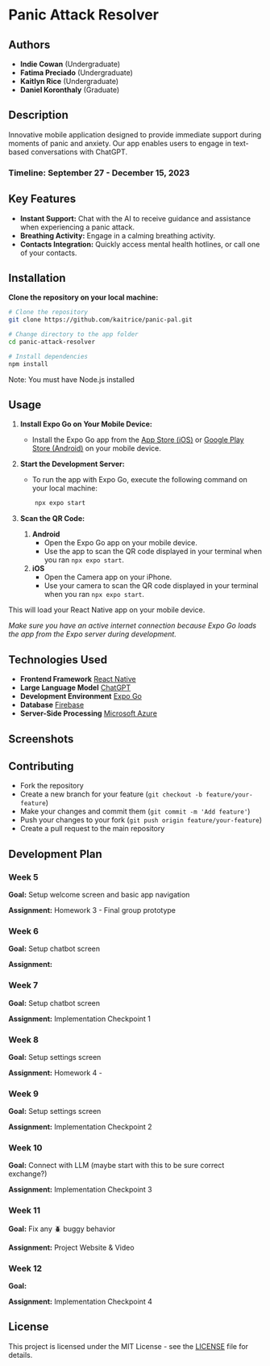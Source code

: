 # Panic Attack Resolver

## Authors

- **Indie Cowan** (Undergraduate)
- **Fatima Preciado** (Undergraduate)
- **Kaitlyn Rice** (Undergraduate)
- **Daniel Koronthaly** (Graduate)

## Description

Innovative mobile application designed to provide immediate support during moments of panic and anxiety. Our app enables users to engage in text-based conversations with ChatGPT.

### Timeline: September 27 - December 15, 2023

## Key Features

- **Instant Support:** Chat with the AI to receive guidance and assistance when experiencing a panic attack.
- **Breathing Activity:** Engage in a calming breathing activity.
- **Contacts Integration:** Quickly access mental health hotlines, or call one of your contacts.

<!--
- **Adaptability:** Our AI is not static; it can evolve and expand its capabilities over time. This includes training it to handle new situations effectively.
- **Connect with Loved Ones:** The app can be configured to reach out to trusted contacts or loved ones in the event of an emergency, ensuring that help is always within reach.
- **Personalization:** After assisting users in calming and grounding techniques, the chatbot seeks feedback to continually refine its responses and tailor its support for maximum benefit to each individual.
-->

## Installation

**Clone the repository on your local machine:**

```bash
# Clone the repository
git clone https://github.com/kaitrice/panic-pal.git

# Change directory to the app folder
cd panic-attack-resolver

# Install dependencies
npm install
```

Note: You must have Node.js installed

## Usage

1. **Install Expo Go on Your Mobile Device:**
    - Install the Expo Go app from the [App Store (iOS)](https://apps.apple.com/us/app/expo-go/id982107779) or [Google Play Store (Android)](https://play.google.com/store/apps/details?id=host.exp.exponent&hl=en&gl=US) on your mobile device.
2. **Start the Development Server:**
    - To run the app with Expo Go, execute the following command on your local machine:

    ```bash
        npx expo start
    ```

3. **Scan the QR Code:**
   1. **Android**
       - Open the Expo Go app on your mobile device.
       - Use the app to scan the QR code displayed in your terminal when you ran `npx expo start`.
   2. **iOS**
       - Open the Camera app on your iPhone.
       - Use your camera to scan the QR code displayed in your terminal when you ran `npx expo start`.

This will load your React Native app on your mobile device.

*Make sure you have an active internet connection because Expo Go loads the app from the Expo server during development.*

## Technologies Used

- **Frontend Framework** [React Native](https://reactnative.dev/)
- **Large Language Model** [ChatGPT](https://openai.com/chatgpt)
- **Development Environment** [Expo Go](https://expo.dev/)
- **Database** [Firebase](https://firebase.google.com/)
- **Server-Side Processing** [Microsoft Azure](https://azure.microsoft.com/en-us)
<!-- - **Backend Framework** [Node.js](https://nodejs.dev/) TBD -->
<!--
- Redux for state management
- Firebase for authentication and backend services
- React Navigation for navigation
- Axios for making API requests
-->

## Screenshots

## Contributing

- Fork the repository
- Create a new branch for your feature (`git checkout -b feature/your-feature`)
- Make your changes and commit them (`git commit -m 'Add feature'`)
- Push your changes to your fork (`git push origin feature/your-feature`)
- Create a pull request to the main repository

## Development Plan

### Week 5

**Goal:** Setup welcome screen and basic app navigation

**Assignment:** Homework 3 - Final group prototype

### Week 6

**Goal:** Setup chatbot screen

**Assignment:**

### Week 7

**Goal:** Setup chatbot screen

**Assignment:** Implementation Checkpoint 1

### Week 8

**Goal:** Setup settings screen

**Assignment:** Homework 4 -

### Week 9

**Goal:** Setup settings screen

**Assignment:** Implementation Checkpoint 2

### Week 10

**Goal:** Connect with LLM (maybe start with this to be sure correct exchange?)

**Assignment:** Implementation Checkpoint 3

### Week 11

**Goal:** Fix any 🪲 buggy behavior

**Assignment:** Project Website & Video

### Week 12

**Goal:**

**Assignment:** Implementation Checkpoint 4

## License

This project is licensed under the MIT License - see the [LICENSE](notion://www.notion.so/LICENSE) file for details.
